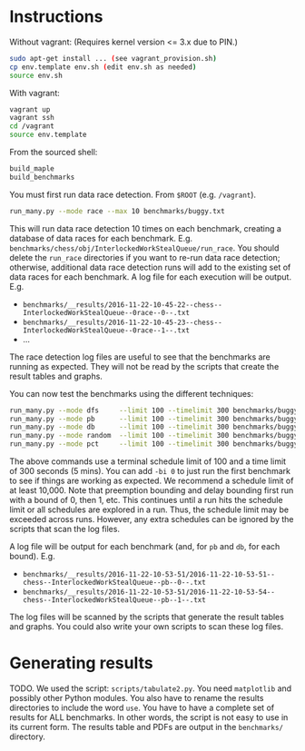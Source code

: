 
# Instructions

Without vagrant: (Requires kernel version <= 3.x due to PIN.)

```bash
sudo apt-get install ... (see vagrant_provision.sh)
cp env.template env.sh (edit env.sh as needed)
source env.sh
```

With vagrant:

```bash
vagrant up
vagrant ssh
cd /vagrant
source env.template
```

From the sourced shell:

```bash
build_maple
build_benchmarks
```

You must first run data race detection. From `$ROOT` (e.g. `/vagrant`).

```bash
run_many.py --mode race --max 10 benchmarks/buggy.txt
```

This will run data race detection 10 times on each benchmark, 
creating a database of data races for each benchmark.
E.g. `benchmarks/chess/obj/InterlockedWorkStealQueue/run_race`.
You should delete the `run_race` directories if you want to
re-run data race detection; otherwise, additional data race detection
runs will add to the existing set of data races for each benchmark.
A log file for each execution will be output. E.g.

* `benchmarks/__results/2016-11-22-10-45-22--chess--InterlockedWorkStealQueue--0race--0--.txt`
* `benchmarks/__results/2016-11-22-10-45-23--chess--InterlockedWorkStealQueue--0race--1--.txt`
* ...

The race detection log files are useful to see that the benchmarks
are running as expected. They will not be read by the
scripts that create the result tables and graphs.

You can now test the benchmarks using the different techniques:

```bash
run_many.py --mode dfs     --limit 100 --timelimit 300 benchmarks/buggy.txt
run_many.py --mode pb      --limit 100 --timelimit 300 benchmarks/buggy.txt
run_many.py --mode db      --limit 100 --timelimit 300 benchmarks/buggy.txt
run_many.py --mode random  --limit 100 --timelimit 300 benchmarks/buggy.txt
run_many.py --mode pct     --limit 100 --timelimit 300 benchmarks/buggy.txt
```

The above commands use a terminal schedule limit of 100 
and a time limit of 300 seconds (5 mins).
You can add `-bi 0` to just run the first benchmark to see
if things are working as expected.
We recommend a schedule limit of at least 10,000. 
Note that preemption bounding and delay bounding
first run with a bound of 0, then 1, etc.
This continues until a run hits the schedule limit or
all schedules are explored in a run. Thus,
the schedule limit may be exceeded across runs.
However, any extra schedules can be ignored by the scripts
that scan the log files. 

A log file will be output for each benchmark
(and, for `pb` and `db`, for each bound). E.g.

* `benchmarks/__results/2016-11-22-10-53-51/2016-11-22-10-53-51--chess--InterlockedWorkStealQueue--pb--0--.txt`   
* `benchmarks/__results/2016-11-22-10-53-51/2016-11-22-10-53-54--chess--InterlockedWorkStealQueue--pb--1--.txt`

The log files will be scanned by the scripts that generate the result tables and graphs.
You could also write your own scripts to scan these log files.

# Generating results

TODO. We used the script: `scripts/tabulate2.py`. 
You need `matplotlib` and possibly other Python modules.
You also have to rename the results directories to include the word `use`.
You have to have a complete set of results for ALL benchmarks.
In other words, the script is not easy to use in its current form. 
The results table and PDFs are output in the `benchmarks/` directory.
